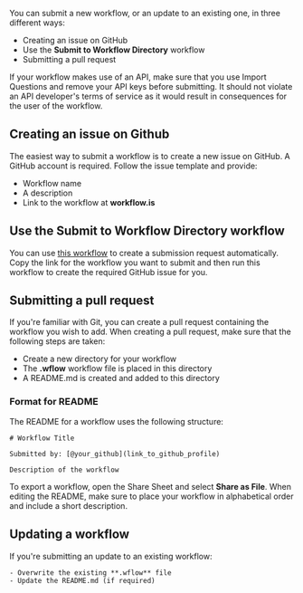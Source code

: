 You can submit a new workflow, or an update to an existing one, in three different ways:

- Creating an issue on GitHub
- Use the **Submit to Workflow Directory** workflow
- Submitting a pull request

If your workflow makes use of an API, make sure that you use Import Questions and remove your API keys before submitting. It should not violate an API developer's terms of service as it would result in consequences for the user of the workflow.

## Creating an issue on Github

The easiest way to submit a workflow is to create a new issue on GitHub. A GitHub account is required. Follow the issue template and provide:

- Workflow name
- A description
- Link to the workflow at **workflow.is**

## Use the Submit to Workflow Directory workflow

You can use [this workflow](workflows/Submit%20to%20Workflow%20Directory/Submit%20to%20Workflow%20Directory.wflow) to create a submission request automatically. Copy the link for the workflow you want to submit and then run this workflow to create the required GitHub issue for you.

## Submitting a pull request

If you're familiar with Git, you can create a pull request containing the workflow you wish to add. When creating a pull request, make sure that the following steps are taken:

- Create a new directory for your workflow
- The **.wflow** workflow file is placed in this directory
- A README.md is created and added to this directory

### Format for README

The README for a workflow uses the following structure:

    # Workflow Title
    
    Submitted by: [@your_github](link_to_github_profile)
   
    Description of the workflow

To export a workflow, open the Share Sheet and select **Share as File**. When editing the README, make sure to place your workflow in alphabetical order and include a short description. 

## Updating a workflow

If you're submitting an update to an existing workflow:

    - Overwrite the existing **.wflow** file
    - Update the README.md (if required)
